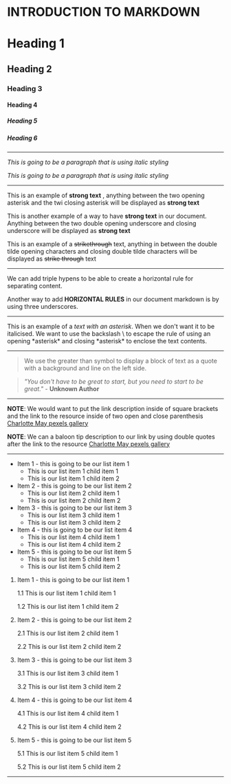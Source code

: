 # INTRODUCTION TO MARKDOWN

<!--HEADING-->
# Heading 1

## Heading 2

### Heading 3

#### Heading 4

##### Heading 5

##### Heading 6

---

<!--Italics-->

_This is going to be a paragraph that is using italic styling_

*This is going to be a paragraph that is using italic styling*

---

<!--Strong-->

This is an example of **strong text** , anything between the two opening asterisk and the twi closing asterisk will be displayed as **strong text**

This is another example of a way to have __strong text__ in our document. Anything between the two double opening underscore and closing underscore will be displayed as __strong text__

<!--Strike Through-->

This is an example of a ~~strikethrough~~ text, anything in between the double tilde opening characters and closing double tilde characters will be displayed as ~~strike through~~ text

---
<!--Horizontal Rule-->

We can add triple hypens to be able to create a horizontal rule for separating content.

Another way to add __HORIZONTAL RULES__ in our document markdown is by using three underscores.
___

<!--Escape Character Rule using Backslash-->

This is an example of a *text with an asterisk*. When we don't want it to be italicised. We want to use the backslash \ to escape the rule of using an opening \*asterisk* and closing \*asterisk* to enclose the text contents.

---

<!--Blockquote Rule-->

> We use the greater than symbol to display a block of text as a quote with a background and line on the left side.

> *"You don't have to be great to start, but you need to start to be great."* - __Unknown Author__

---

<!--Link Rule-->

**NOTE**: We would want to put the link description inside of square brackets and the link to the resource inside of two open and close parenthesis
[Charlotte May pexels gallery](https://images.pexels.com/photos/5946966/pexels-photo-5946966.jpeg?auto=compress&cs=tinysrgb&w=1260&h=750&dpr=2)

__NOTE__: We can a baloon tip description to our link by using double quotes after the link to the resource
[Charlotte May pexels gallery](https://images.pexels.com/photos/5946966/pexels-photo-5946966.jpeg?auto=compress&cs=tinysrgb&w=1260&h=750&dpr=2 "This is from Charlotte May pexel photo gallery")


---

<!--List Item Rules-->

<!--UNORDERED LISTS-->

* Item 1 - this is going to be our list item 1
  *    This is our list item 1 child item 1
  *    This is our list item 1 child item 2
* Item 2 - this is going to be our list item 2
  *    This is our list item 2 child item 1
  *    This is our list item 2 child item 2
* Item 3 - this is going to be our list item 3
  *    This is our list item 3 child item 1
  *    This is our list item 3 child item 2
* Item 4 - this is going to be our list item 4
  *    This is our list item 4 child item 1
  *    This is our list item 4 child item 2
* Item 5 - this is going to be our list item 5
  *    This is our list item 5 child item 1
  *    This is our list item 5 child item 2

<!--ORDERED LISTS-->

1. Item 1 - this is going to be our list item 1

    1.1 This is our list item 1 child item 1
    
    1.2 This is our list item 1 child item 2
    
2. Item 2 - this is going to be our list item 2
    
    2.1 This is our list item 2 child item 1
    
    2.2 This is our list item 2 child item 2
    
3. Item 3 - this is going to be our list item 3
    
    3.1 This is our list item 3 child item 1
    
    3.2 This is our list item 3 child item 2
    
4. Item 4 - this is going to be our list item 4
    
    4.1 This is our list item 4 child item 1
    
    4.2 This is our list item 4 child item 2

5. Item 5 - this is going to be our list item 5
   
    5.1 This is our list item 5 child item 1
    
    5.2 This is our list item 5 child item 2

---




